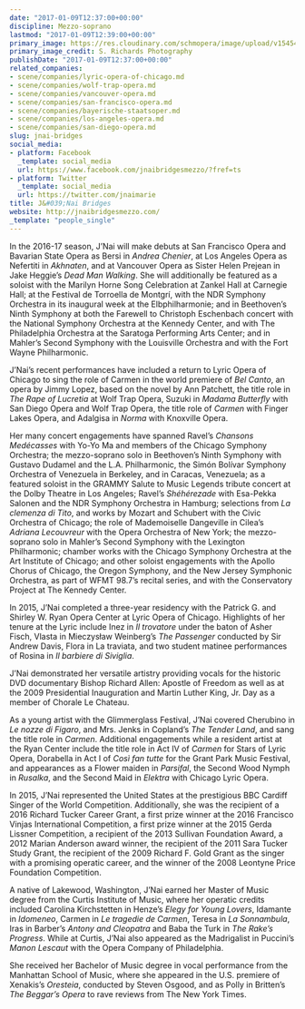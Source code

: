 ```yaml
---
date: "2017-01-09T12:37:00+00:00"
discipline: Mezzo-soprano
lastmod: "2017-01-09T12:39:00+00:00"
primary_image: https://res.cloudinary.com/schmopera/image/upload/v1545409169/media/webhook-uploads/1483965279322/2017-01-09---Bridges---S-Richards.jpg.jpg
primary_image_credit: S. Richards Photography
publishDate: "2017-01-09T12:37:00+00:00"
related_companies:
- scene/companies/lyric-opera-of-chicago.md
- scene/companies/wolf-trap-opera.md
- scene/companies/vancouver-opera.md
- scene/companies/san-francisco-opera.md
- scene/companies/bayerische-staatsoper.md
- scene/companies/los-angeles-opera.md
- scene/companies/san-diego-opera.md
slug: jnai-bridges
social_media:
- platform: Facebook
  _template: social_media
  url: https://www.facebook.com/jnaibridgesmezzo/?fref=ts
- platform: Twitter
  _template: social_media
  url: https://twitter.com/jnaimarie
title: J&#039;Nai Bridges
website: http://jnaibridgesmezzo.com/
_template: "people_single"
---
```


In the 2016-17 season, J’Nai will make debuts at San Francisco Opera and Bavarian State Opera as Bersi in *Andrea Chenier*, at Los Angeles Opera as Nefertiti in *Akhnaten*, and at Vancouver Opera as Sister Helen Prejean in Jake Heggie’s *Dead Man Walking*. She will additionally be featured as a soloist with the Marilyn Horne Song Celebration at Zankel Hall at Carnegie Hall; at the Festival de Torroella de Montgrí, with the NDR Symphony Orchestra in its inaugural week at the Elbphilharmonie; and in Beethoven’s Ninth Symphony at both the Farewell to Christoph Eschenbach concert with the National Symphony Orchestra at the Kennedy Center, and with The Philadelphia Orchestra at the Saratoga Performing Arts Center; and in Mahler’s Second Symphony with the Louisville Orchestra and with the Fort Wayne Philharmonic.

J’Nai’s recent performances have included a return to Lyric Opera of Chicago to sing the role of Carmen in the world premiere of *Bel Canto*, an opera by Jimmy Lopez, based on the novel by Ann Patchett, the title role in *The Rape of Lucretia* at Wolf Trap Opera, Suzuki in *Madama Butterfly* with San Diego Opera and Wolf Trap Opera, the title role of *Carmen* with Finger Lakes Opera, and Adalgisa in *Norma* with Knoxville Opera.

Her many concert engagements have spanned Ravel’s *Chansons Medécasses* with Yo-Yo Ma and members of the Chicago Symphony Orchestra; the mezzo-soprano solo in Beethoven’s Ninth Symphony with Gustavo Dudamel and the L.A. Philharmonic, the Simón Bolívar Symphony Orchestra of Venezuela in Berkeley, and in Caracas, Venezuela; as a featured soloist in the GRAMMY Salute to Music Legends tribute concert at the Dolby Theatre in Los Angeles; Ravel’s *Shéhérezade* with Esa-Pekka Salonen and the NDR Symphony Orchestra in Hamburg; selections from *La clemenza di Tito*, and works by Mozart and Schubert with the Civic Orchestra of Chicago; the role of Mademoiselle Dangeville in Cilea’s *Adriana Lecouvreur* with the Opera Orchestra of New York; the mezzo-soprano solo in Mahler’s Second Symphony with the Lexington Philharmonic; chamber works with the Chicago Symphony Orchestra at the Art Institute of Chicago; and other soloist engagements with the Apollo Chorus of Chicago, the Oregon Symphony, and the New Jersey Symphonic Orchestra, as part of WFMT 98.7’s recital series, and with the Conservatory Project at The Kennedy Center.

In 2015, J’Nai completed a three-year residency with the Patrick G. and Shirley W. Ryan Opera Center at Lyric Opera of Chicago. Highlights of her tenure at the Lyric include Inez in *Il trovatore* under the baton of Asher Fisch, Vlasta in Mieczysław Weinberg’s *The Passenger* conducted by Sir Andrew Davis, Flora in La traviata, and two student matinee performances of Rosina in *Il barbiere di Siviglia*.

J’Nai demonstrated her versatile artistry providing vocals for the historic DVD documentary Bishop Richard Allen: Apostle of Freedom as well as at the 2009 Presidential Inauguration and Martin Luther King, Jr. Day as a member of Chorale Le Chateau.

As a young artist with the Glimmerglass Festival, J’Nai covered Cherubino in *Le nozze di Figaro*, and Mrs. Jenks in Copland’s *The Tender Land*, and sang the title role in *Carmen*. Additional engagements while a resident artist at the Ryan Center include the title role in Act IV of *Carmen* for Stars of Lyric Opera, Dorabella in Act I of *Così fan tutte* for the Grant Park Music Festival, and appearances as a Flower maiden in *Parsifal*, the Second Wood Nymph in *Rusalka*, and the Second Maid in *Elektra* with Chicago Lyric Opera.

In 2015, J’Nai represented the United States at the prestigious BBC Cardiff Singer of the World Competition. Additionally, she was the recipient of a 2016 Richard Tucker Career Grant, a first prize winner at the 2016 Francisco Vinjas International Competition, a first prize winner at the 2015 Gerda Lissner Competition, a recipient of the 2013 Sullivan Foundation Award, a 2012 Marian Anderson award winner, the recipient of the 2011 Sara Tucker Study Grant, the recipient of the 2009 Richard F. Gold Grant as the singer with a promising operatic career, and the winner of the 2008 Leontyne Price Foundation Competition.

A native of Lakewood, Washington, J’Nai earned her Master of Music degree from the Curtis Institute of Music, where her operatic credits included Carolina Kirchstetten in Henze’s *Elegy for Young Lovers*, Idamante in *Idomeneo*, Carmen in *Le tragedie de Carmen*, Teresa in *La Sonnambula*, Iras in Barber’s *Antony and Cleopatra* and Baba the Turk in *The Rake’s Progress*. While at Curtis, J’Nai also appeared as the Madrigalist in Puccini’s *Manon Lescaut* with the Opera Company of Philadelphia.

She received her Bachelor of Music degree in vocal performance from the Manhattan School of Music, where she appeared in the U.S. premiere of Xenakis’s *Oresteia*, conducted by Steven Osgood, and as Polly in Britten’s *The Beggar’s Opera* to rave reviews from The New York Times.
